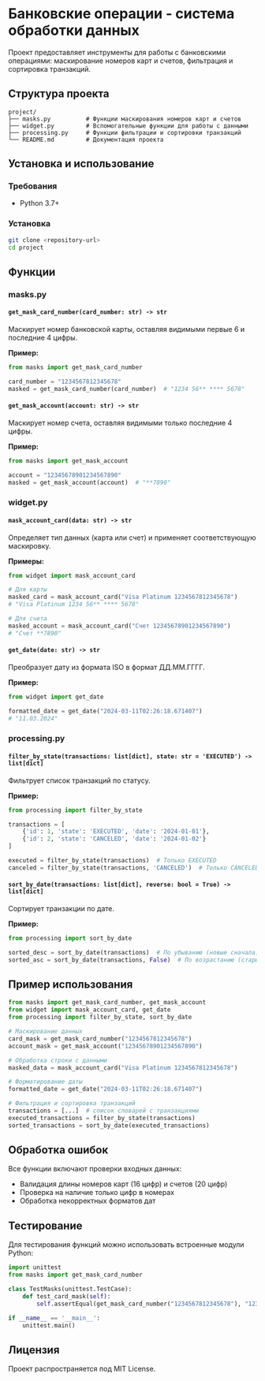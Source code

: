 # Банковские операции - система обработки данных

Проект предоставляет инструменты для работы с банковскими операциями: маскирование номеров карт и счетов, фильтрация и сортировка транзакций.

## Структура проекта

```
project/
├── masks.py          # Функции маскирования номеров карт и счетов
├── widget.py         # Вспомогательные функции для работы с данными
├── processing.py     # Функции фильтрации и сортировки транзакций
└── README.md         # Документация проекта
```

## Установка и использование

### Требования
- Python 3.7+

### Установка
```bash
git clone <repository-url>
cd project
```

## Функции

### masks.py

#### `get_mask_card_number(card_number: str) -> str`
Маскирует номер банковской карты, оставляя видимыми первые 6 и последние 4 цифры.

**Пример:**
```python
from masks import get_mask_card_number

card_number = "1234567812345678"
masked = get_mask_card_number(card_number)  # "1234 56** **** 5678"
```

#### `get_mask_account(account: str) -> str`
Маскирует номер счета, оставляя видимыми только последние 4 цифры.

**Пример:**
```python
from masks import get_mask_account

account = "12345678901234567890"
masked = get_mask_account(account)  # "**7890"
```

### widget.py

#### `mask_account_card(data: str) -> str`
Определяет тип данных (карта или счет) и применяет соответствующую маскировку.

**Примеры:**
```python
from widget import mask_account_card

# Для карты
masked_card = mask_account_card("Visa Platinum 1234567812345678")
# "Visa Platinum 1234 56** **** 5678"

# Для счета
masked_account = mask_account_card("Счет 12345678901234567890")
# "Счет **7890"
```

#### `get_date(date: str) -> str`
Преобразует дату из формата ISO в формат ДД.ММ.ГГГГ.

**Пример:**
```python
from widget import get_date

formatted_date = get_date("2024-03-11T02:26:18.671407")
# "11.03.2024"
```

### processing.py

#### `filter_by_state(transactions: list[dict], state: str = 'EXECUTED') -> list[dict]`
Фильтрует список транзакций по статусу.

**Пример:**
```python
from processing import filter_by_state

transactions = [
    {'id': 1, 'state': 'EXECUTED', 'date': '2024-01-01'},
    {'id': 2, 'state': 'CANCELED', 'date': '2024-01-02'}
]

executed = filter_by_state(transactions)  # Только EXECUTED
canceled = filter_by_state(transactions, 'CANCELED')  # Только CANCELED
```

#### `sort_by_date(transactions: list[dict], reverse: bool = True) -> list[dict]`
Сортирует транзакции по дате.

**Пример:**
```python
from processing import sort_by_date

sorted_desc = sort_by_date(transactions)  # По убыванию (новые сначала)
sorted_asc = sort_by_date(transactions, False)  # По возрастанию (старые сначала)
```

## Пример использования

```python
from masks import get_mask_card_number, get_mask_account
from widget import mask_account_card, get_date
from processing import filter_by_state, sort_by_date

# Маскирование данных
card_mask = get_mask_card_number("1234567812345678")
account_mask = get_mask_account("12345678901234567890")

# Обработка строки с данными
masked_data = mask_account_card("Visa Platinum 1234567812345678")

# Форматирование даты
formatted_date = get_date("2024-03-11T02:26:18.671407")

# Фильтрация и сортировка транзакций
transactions = [...]  # список словарей с транзакциями
executed_transactions = filter_by_state(transactions)
sorted_transactions = sort_by_date(executed_transactions)
```

## Обработка ошибок

Все функции включают проверки входных данных:
- Валидация длины номеров карт (16 цифр) и счетов (20 цифр)
- Проверка на наличие только цифр в номерах
- Обработка некорректных форматов дат

## Тестирование

Для тестирования функций можно использовать встроенные модули Python:

```python
import unittest
from masks import get_mask_card_number

class TestMasks(unittest.TestCase):
    def test_card_mask(self):
        self.assertEqual(get_mask_card_number("1234567812345678"), "1234 56** **** 5678")

if __name__ == '__main__':
    unittest.main()
```

## Лицензия

Проект распространяется под MIT License.